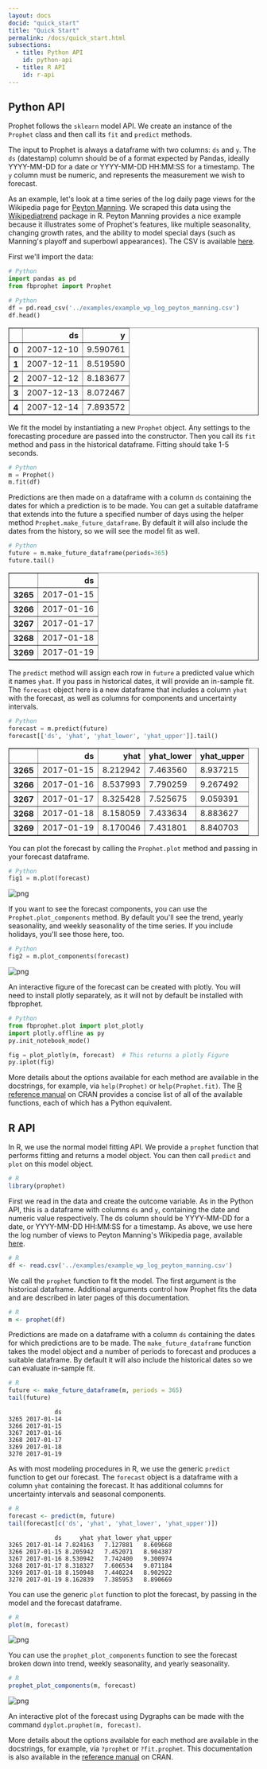 ```yaml
---
layout: docs
docid: "quick_start"
title: "Quick Start"
permalink: /docs/quick_start.html
subsections:
  - title: Python API
    id: python-api
  - title: R API
    id: r-api
---
```

<a id="python-api"> </a>

## Python API



Prophet follows the `sklearn` model API.  We create an instance of the `Prophet` class and then call its `fit` and `predict` methods.  


The input to Prophet is always a dataframe with two columns: `ds` and `y`.  The `ds` (datestamp) column should be of a format expected by Pandas, ideally YYYY-MM-DD for a date or YYYY-MM-DD HH:MM:SS for a timestamp. The `y` column must be numeric, and represents the measurement we wish to forecast.



As an example, let's look at a time series of the log daily page views for the Wikipedia page for [Peyton Manning](https://en.wikipedia.org/wiki/Peyton_Manning).  We scraped this data using the [Wikipediatrend](https://cran.r-project.org/package=wikipediatrend) package in R.  Peyton Manning provides a nice example because it illustrates some of Prophet's features, like multiple seasonality, changing growth rates, and the ability to model special days (such as Manning's playoff and superbowl appearances). The CSV is available [here](https://github.com/facebook/prophet/blob/master/examples/example_wp_log_peyton_manning.csv).



First we'll import the data:


```python
# Python
import pandas as pd
from fbprophet import Prophet
```
```python
# Python
df = pd.read_csv('../examples/example_wp_log_peyton_manning.csv')
df.head()
```



<div>
<style scoped>
    .dataframe tbody tr th:only-of-type {
        vertical-align: middle;
    }

    .dataframe tbody tr th {
        vertical-align: top;
    }

    .dataframe thead th {
        text-align: right;
    }
</style>
<table border="1" class="dataframe">
  <thead>
    <tr style="text-align: right;">
      <th></th>
      <th>ds</th>
      <th>y</th>
    </tr>
  </thead>
  <tbody>
    <tr>
      <th>0</th>
      <td>2007-12-10</td>
      <td>9.590761</td>
    </tr>
    <tr>
      <th>1</th>
      <td>2007-12-11</td>
      <td>8.519590</td>
    </tr>
    <tr>
      <th>2</th>
      <td>2007-12-12</td>
      <td>8.183677</td>
    </tr>
    <tr>
      <th>3</th>
      <td>2007-12-13</td>
      <td>8.072467</td>
    </tr>
    <tr>
      <th>4</th>
      <td>2007-12-14</td>
      <td>7.893572</td>
    </tr>
  </tbody>
</table>
</div>



We fit the model by instantiating a new `Prophet` object.  Any settings to the forecasting procedure are passed into the constructor.  Then you call its `fit` method and pass in the historical dataframe. Fitting should take 1-5 seconds.


```python
# Python
m = Prophet()
m.fit(df)
```
Predictions are then made on a dataframe with a column `ds` containing the dates for which a prediction is to be made. You can get a suitable dataframe that extends into the future a specified number of days using the helper method `Prophet.make_future_dataframe`. By default it will also include the dates from the history, so we will see the model fit as well. 


```python
# Python
future = m.make_future_dataframe(periods=365)
future.tail()
```



<div>
<style scoped>
    .dataframe tbody tr th:only-of-type {
        vertical-align: middle;
    }

    .dataframe tbody tr th {
        vertical-align: top;
    }

    .dataframe thead th {
        text-align: right;
    }
</style>
<table border="1" class="dataframe">
  <thead>
    <tr style="text-align: right;">
      <th></th>
      <th>ds</th>
    </tr>
  </thead>
  <tbody>
    <tr>
      <th>3265</th>
      <td>2017-01-15</td>
    </tr>
    <tr>
      <th>3266</th>
      <td>2017-01-16</td>
    </tr>
    <tr>
      <th>3267</th>
      <td>2017-01-17</td>
    </tr>
    <tr>
      <th>3268</th>
      <td>2017-01-18</td>
    </tr>
    <tr>
      <th>3269</th>
      <td>2017-01-19</td>
    </tr>
  </tbody>
</table>
</div>



The `predict` method will assign each row in `future` a predicted value which it names `yhat`.  If you pass in historical dates, it will provide an in-sample fit. The `forecast` object here is a new dataframe that includes a column `yhat` with the forecast, as well as columns for components and uncertainty intervals.


```python
# Python
forecast = m.predict(future)
forecast[['ds', 'yhat', 'yhat_lower', 'yhat_upper']].tail()
```



<div>
<style scoped>
    .dataframe tbody tr th:only-of-type {
        vertical-align: middle;
    }

    .dataframe tbody tr th {
        vertical-align: top;
    }

    .dataframe thead th {
        text-align: right;
    }
</style>
<table border="1" class="dataframe">
  <thead>
    <tr style="text-align: right;">
      <th></th>
      <th>ds</th>
      <th>yhat</th>
      <th>yhat_lower</th>
      <th>yhat_upper</th>
    </tr>
  </thead>
  <tbody>
    <tr>
      <th>3265</th>
      <td>2017-01-15</td>
      <td>8.212942</td>
      <td>7.463560</td>
      <td>8.937215</td>
    </tr>
    <tr>
      <th>3266</th>
      <td>2017-01-16</td>
      <td>8.537993</td>
      <td>7.790259</td>
      <td>9.267492</td>
    </tr>
    <tr>
      <th>3267</th>
      <td>2017-01-17</td>
      <td>8.325428</td>
      <td>7.525675</td>
      <td>9.059391</td>
    </tr>
    <tr>
      <th>3268</th>
      <td>2017-01-18</td>
      <td>8.158059</td>
      <td>7.433634</td>
      <td>8.883627</td>
    </tr>
    <tr>
      <th>3269</th>
      <td>2017-01-19</td>
      <td>8.170046</td>
      <td>7.431801</td>
      <td>8.840703</td>
    </tr>
  </tbody>
</table>
</div>



You can plot the forecast by calling the `Prophet.plot` method and passing in your forecast dataframe.


```python
# Python
fig1 = m.plot(forecast)
```
 
![png](/prophet/static/quick_start_files/quick_start_12_0.png) 


If you want to see the forecast components, you can use the `Prophet.plot_components` method.  By default you'll see the trend, yearly seasonality, and weekly seasonality of the time series.  If you include holidays, you'll see those here, too.


```python
# Python
fig2 = m.plot_components(forecast)
```
 
![png](/prophet/static/quick_start_files/quick_start_14_0.png) 


An interactive figure of the forecast can be created with plotly. You will need to install plotly separately, as it will not by default be installed with fbprophet.


```python
# Python
from fbprophet.plot import plot_plotly
import plotly.offline as py
py.init_notebook_mode()

fig = plot_plotly(m, forecast)  # This returns a plotly Figure
py.iplot(fig)
```
More details about the options available for each method are available in the docstrings, for example, via `help(Prophet)` or `help(Prophet.fit)`. The [R reference manual](https://cran.r-project.org/web/packages/prophet/prophet.pdf) on CRAN provides a concise list of all of the available functions, each of which has a Python equivalent.


<a id="r-api"> </a>

## R API



In R, we use the normal model fitting API.  We provide a `prophet` function that performs fitting and returns a model object.  You can then call `predict` and `plot` on this model object.


```R
# R
library(prophet)
```
First we read in the data and create the outcome variable. As in the Python API, this is a dataframe with columns `ds` and `y`, containing the date and numeric value respectively. The ds column should be YYYY-MM-DD for a date, or YYYY-MM-DD HH:MM:SS for a timestamp. As above, we use here the log number of views to Peyton Manning's Wikipedia page, available [here](https://github.com/facebook/prophet/blob/master/examples/example_wp_log_peyton_manning.csv).


```R
# R
df <- read.csv('../examples/example_wp_log_peyton_manning.csv')
```
We call the `prophet` function to fit the model.  The first argument is the historical dataframe.  Additional arguments control how Prophet fits the data and are described in later pages of this documentation.


```R
# R
m <- prophet(df)
```
Predictions are made on a dataframe with a column `ds` containing the dates for which predictions are to be made. The `make_future_dataframe` function takes the model object and a number of periods to forecast and produces a suitable dataframe. By default it will also include the historical dates so we can evaluate in-sample fit.


```R
# R
future <- make_future_dataframe(m, periods = 365)
tail(future)
```

                 ds
    3265 2017-01-14
    3266 2017-01-15
    3267 2017-01-16
    3268 2017-01-17
    3269 2017-01-18
    3270 2017-01-19



As with most modeling procedures in R, we use the generic `predict` function to get our forecast. The `forecast` object is a dataframe with a column `yhat` containing the forecast. It has additional columns for uncertainty intervals and seasonal components.


```R
# R
forecast <- predict(m, future)
tail(forecast[c('ds', 'yhat', 'yhat_lower', 'yhat_upper')])
```

                 ds     yhat yhat_lower yhat_upper
    3265 2017-01-14 7.824163   7.127881   8.609668
    3266 2017-01-15 8.205942   7.452071   8.904387
    3267 2017-01-16 8.530942   7.742400   9.300974
    3268 2017-01-17 8.318327   7.606534   9.071184
    3269 2017-01-18 8.150948   7.440224   8.902922
    3270 2017-01-19 8.162839   7.385953   8.890669



You can use the generic `plot` function to plot the forecast, by passing in the model and the forecast dataframe.


```R
# R
plot(m, forecast)
```
 
![png](/prophet/static/quick_start_files/quick_start_29_0.png) 


You can use the `prophet_plot_components` function to see the forecast broken down into trend, weekly seasonality, and yearly seasonality.


```R
# R
prophet_plot_components(m, forecast)
```
 
![png](/prophet/static/quick_start_files/quick_start_31_0.png) 


An interactive plot of the forecast using Dygraphs can be made with the command `dyplot.prophet(m, forecast)`.



More details about the options available for each method are available in the docstrings, for example, via `?prophet` or `?fit.prophet`. This documentation is also available in the [reference manual](https://cran.r-project.org/web/packages/prophet/prophet.pdf) on CRAN.

